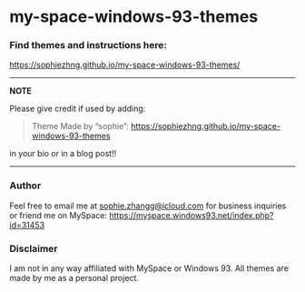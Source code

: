 # my-space-windows-93-themes

### Find themes and instructions here:
https://sophiezhng.github.io/my-space-windows-93-themes/

---
**NOTE**

Please give credit if used by adding:

> Theme Made by “sophie”: https://sophiezhng.github.io/my-space-windows-93-themes

in your bio or in a blog post!!

---

### Author
Feel free to email me at sophie.zhangg@icloud.com for business inquiries or friend me on MySpace: https://myspace.windows93.net/index.php?id=31453

### Disclaimer
I am not in any way affiliated with MySpace or Windows 93. All themes are made by me as a personal project.
